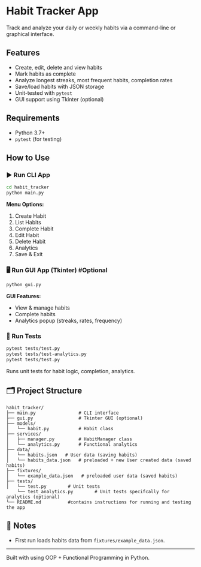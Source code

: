 # Habit Tracker App

Track and analyze your daily or weekly habits via a command-line or graphical interface.

## Features
- Create, edit, delete and  view habits
- Mark habits as complete
- Analyze longest streaks, most frequent habits, completion rates
- Save/load habits with JSON storage
- Unit-tested with `pytest`
- GUI support using Tkinter (optional)

## Requirements
- Python 3.7+
- `pytest` (for testing)

## How to Use

### ▶ Run CLI App
```bash
cd habit_tracker
python main.py
```
**Menu Options:**
1. Create Habit  
2. List Habits  
3. Complete Habit  
4. Edit Habit  
5. Delete Habit  
6. Analytics  
7. Save & Exit

### 🖥️ Run GUI App (Tkinter) #Optional
```bash
python gui.py
```
**GUI Features:**
- View & manage habits
- Complete habits
- Analytics popup (streaks, rates, frequency)

### 🧪 Run Tests
```bash
pytest tests/test.py
pytest tests/test-analytics.py
pytest tests/test.py
```
Runs unit tests for habit logic, completion, analytics.

## 🗂️ Project Structure
```
habit_tracker/
├── main.py                # CLI interface
├── gui.py                 # Tkinter GUI (optional)
├── models/
│   └── habit.py           # Habit class
├── services/
│   ├── manager.py         # HabitManager class
│   └── analytics.py       # Functional analytics
├── data/
│   └── habits.json   # User data (saving habits)
│   └── habits_data.json   # preloaded + new User created data (saved habits)
├── fixtures/
│   └── example_data.json   # preloaded user data (saved habits)
├── tests/
│   └── test.py        # Unit tests
    └── test_analytics.py        # Unit tests specifcally for analytics (optional)
└── README.md          #contains instructions for running and testing the app
```

## 📌 Notes
- First run loads habits data from `fixtures/example_data.json`.

---
Built with using OOP + Functional Programming in Python.
